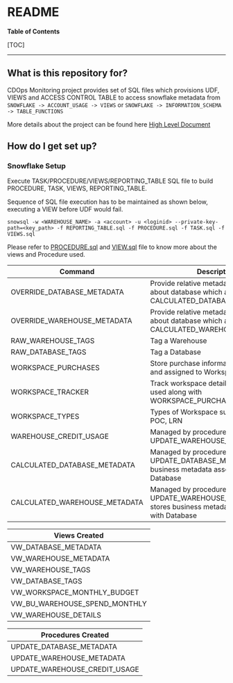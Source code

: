 README
====
**Table of Contents**

[TOC]

---
## What is this repository for?

CDOps Monitoring project provides set of SQL files which provisions UDF, VIEWS and ACCESS CONTROL TABLE
to access snowflake metadata from `SNOWFLAKE -> ACCOUNT_USAGE -> VIEWS` or `SNOWFLAKE -> INFORMATION_SCHEMA
-> TABLE_FUNCTIONS`

More details about the project can be found here [High Level Document](https://docs.google.com/document/d/1E5n-Vn3gE0FQf7NmlI_RMryhHoFgrMzxtdrsX_ty0ak/edit)

## How do I get set up?

### Snowflake Setup
Execute TASK/PROCEDURE/VIEWS/REPORTING_TABLE SQL file to build PROCEDURE, TASK, VIEWS, REPORTING_TABLE.

Sequence of SQL file execution has to be maintained as shown below, executing a 
VIEW before UDF would fail.

`snowsql -w <WAREHOUSE_NAME> -a <account> -u <loginid> --private-key-path=<key_path> -f REPORTING_TABLE.sql -f PROCEDURE.sql -f TASK.sql -f VIEWS.sql
`

Please refer to [PROCEDURE.sql](https://bitbucket.org/phdata/cdops-reporting/src/master/sql_template/Budget/PROCEDURE.sql) 
and [VIEW.sql](https://bitbucket.org/phdata/cdops-reporting/src/master/sql_template/Budget/VIEWS.sql) 
file to know more about the views and Procedure used.

|Command | Description|
|----------|----------|
|OVERRIDE_DATABASE_METADATA | Provide relative metadata information about database which are missing in CALCULATED_DATABASE_METADATA|
|OVERRIDE_WAREHOUSE_METADATA | Provide relative metadata information about database which are missing in CALCULATED_WAREHOUSE_METADATA|
|RAW_WAREHOUSE_TAGS | Tag a Warehouse|
|RAW_DATABASE_TAGS | Tag a Database|
|WORKSPACE_PURCHASES | Store purchase information of credits and assigned to Workspace ID|
|WORKSPACE_TRACKER | Track workspace details which will be used along with WORKSPACE_PURCHASES|
|WORKSPACE_TYPES | Types of Workspace supported ES, DP, POC, LRN|
|WAREHOUSE_CREDIT_USAGE | Managed by procedure UPDATE_WAREHOUSE_CREDIT_USAGE|
|CALCULATED_DATABASE_METADATA | Managed by procedure UPDATE_DATABASE_METADATA, stores business metadata associated with Database|
|CALCULATED_WAREHOUSE_METADATA | Managed by procedure UPDATE_WAREHOUSE_METADATA, stores business metadata associated with Database|

| Views Created | 
|----------|
|VW_DATABASE_METADATA|
|VW_WAREHOUSE_METADATA|
|VW_WAREHOUSE_TAGS|
|VW_DATABASE_TAGS|
|VW_WORKSPACE_MONTHLY_BUDGET|
|VW_BU_WAREHOUSE_SPEND_MONTHLY|
|VW_WAREHOUSE_DETAILS|

|Procedures Created |
|----------|
|UPDATE_DATABASE_METADATA|
|UPDATE_WAREHOUSE_METADATA|
|UPDATE_WAREHOUSE_CREDIT_USAGE|


